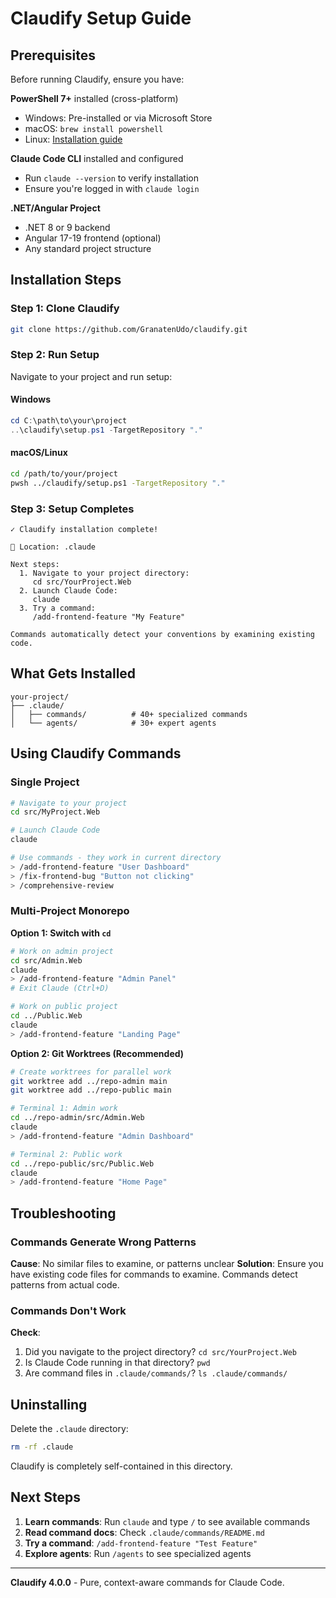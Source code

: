 # Claudify Setup Guide

## Prerequisites

Before running Claudify, ensure you have:

**PowerShell 7+** installed (cross-platform)
- Windows: Pre-installed or via Microsoft Store
- macOS: `brew install powershell`
- Linux: [Installation guide](https://docs.microsoft.com/powershell/scripting/install/installing-powershell)

**Claude Code CLI** installed and configured
- Run `claude --version` to verify installation
- Ensure you're logged in with `claude login`

**.NET/Angular Project**
- .NET 8 or 9 backend
- Angular 17-19 frontend (optional)
- Any standard project structure

## Installation Steps

### Step 1: Clone Claudify

```bash
git clone https://github.com/GranatenUdo/claudify.git
```

### Step 2: Run Setup

Navigate to your project and run setup:

#### Windows
```powershell
cd C:\path\to\your\project
..\claudify\setup.ps1 -TargetRepository "."
```

#### macOS/Linux
```bash
cd /path/to/your/project
pwsh ../claudify/setup.ps1 -TargetRepository "."
```

### Step 3: Setup Completes

```
✓ Claudify installation complete!

📁 Location: .claude

Next steps:
  1. Navigate to your project directory:
     cd src/YourProject.Web
  2. Launch Claude Code:
     claude
  3. Try a command:
     /add-frontend-feature "My Feature"

Commands automatically detect your conventions by examining existing code.
```

## What Gets Installed

```
your-project/
├── .claude/
│   ├── commands/          # 40+ specialized commands
│   └── agents/            # 30+ expert agents
```

## Using Claudify Commands

### Single Project

```bash
# Navigate to your project
cd src/MyProject.Web

# Launch Claude Code
claude

# Use commands - they work in current directory
> /add-frontend-feature "User Dashboard"
> /fix-frontend-bug "Button not clicking"
> /comprehensive-review
```

### Multi-Project Monorepo

**Option 1: Switch with `cd`**
```bash
# Work on admin project
cd src/Admin.Web
claude
> /add-frontend-feature "Admin Panel"
# Exit Claude (Ctrl+D)

# Work on public project
cd ../Public.Web
claude
> /add-frontend-feature "Landing Page"
```

**Option 2: Git Worktrees (Recommended)**
```bash
# Create worktrees for parallel work
git worktree add ../repo-admin main
git worktree add ../repo-public main

# Terminal 1: Admin work
cd ../repo-admin/src/Admin.Web
claude
> /add-frontend-feature "Admin Dashboard"

# Terminal 2: Public work
cd ../repo-public/src/Public.Web
claude
> /add-frontend-feature "Home Page"
```

## Troubleshooting

### Commands Generate Wrong Patterns

**Cause**: No similar files to examine, or patterns unclear
**Solution**: Ensure you have existing code files for commands to examine. Commands detect patterns from actual code.

### Commands Don't Work

**Check**:
1. Did you navigate to the project directory? `cd src/YourProject.Web`
2. Is Claude Code running in that directory? `pwd`
3. Are command files in `.claude/commands/`? `ls .claude/commands/`

## Uninstalling

Delete the `.claude` directory:

```bash
rm -rf .claude
```

Claudify is completely self-contained in this directory.

## Next Steps

1. **Learn commands**: Run `claude` and type `/` to see available commands
2. **Read command docs**: Check `.claude/commands/README.md`
3. **Try a command**: `/add-frontend-feature "Test Feature"`
4. **Explore agents**: Run `/agents` to see specialized agents

---

**Claudify 4.0.0** - Pure, context-aware commands for Claude Code.
